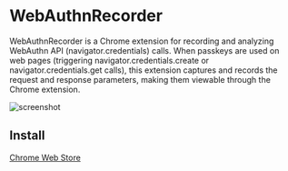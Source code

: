 # WebAuthnRecorder

WebAuthnRecorder is a Chrome extension for recording and analyzing WebAuthn API (navigator.credentials) calls. When passkeys are used on web pages (triggering navigator.credentials.create or navigator.credentials.get calls), this extension captures and records the request and response parameters, making them viewable through the Chrome extension.

![screenshot](./webauthn.gif)

## Install

[Chrome Web Store](https://chromewebstore.google.com/detail/webauthnrecorder/cplkacfdcbomhhenmohgdjlnlcggphed?hl=ja)
